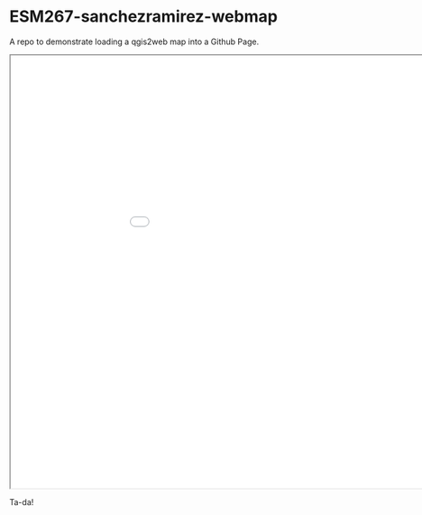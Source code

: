 # ESM267-sanchezramirez-webmap

A repo to demonstrate loading a qgis2web map into a Github Page.

<iframe src="mydemomap/index.html" height=768 width=1024></iframe>

Ta-da!
